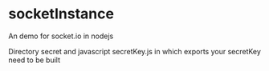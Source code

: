 # socketInstance
An demo for socket.io in nodejs

Directory secret and javascript secretKey.js in which exports your secretKey need to be built 

